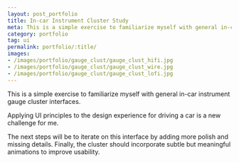 ```yaml
---
layout: post_portfolio
title: In-car Instrument Cluster Study
meta: This is a simple exercise to familiarize myself with general in-car instrument gauge cluster interfaces.
category: portfolio
tag: ui
permalink: portfolio/:title/
images: 
- /images/portfolio/gauge_clust/gauge_clust_hifi.jpg
- /images/portfolio/gauge_clust/gauge_clust_wire.jpg
- /images/portfolio/gauge_clust/gauge_clust_lofi.jpg
---
```


This is a simple exercise to familiarize myself with general in-car instrument gauge cluster interfaces.

Applying UI principles to the design experience for driving a car is a new challenge for me.

The next steps will be to iterate on this interface by adding more polish and missing details. Finally, the cluster should incorporate subtle but meaningful animations to improve usability.